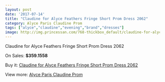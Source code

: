 ```yaml
---
layout: post
date: '2017-07-14'
title: "Claudine for Alyce Feathers Fringe Short Prom Dress 2062"
category: Alyce Paris Claudine Prom
tags: ["alyce","claudine","evening","brand","dresses"]
image: http://img.princessan.com/768-thickbox_default/claudine-for-alyce-feathers-fringe-short-prom-dress-2062.jpg
---
```

Claudine for Alyce Feathers Fringe Short Prom Dress 2062

On Sales: **$359.1558**
<a href="https://www.princessan.com/en/alyce-paris-claudine-prom/362-claudine-for-alyce-feathers-fringe-short-prom-dress-2062.html"><amp-img layout="responsive" width="600" height="600" src="//img.princessan.com/768-thickbox_default/claudine-for-alyce-feathers-fringe-short-prom-dress-2062.jpg" alt="Claudine for Alyce Feathers Fringe Short Prom Dress 2062 0" /></a>
<a href="https://www.princessan.com/en/alyce-paris-claudine-prom/362-claudine-for-alyce-feathers-fringe-short-prom-dress-2062.html"><amp-img layout="responsive" width="600" height="600" src="//img.princessan.com/769-thickbox_default/claudine-for-alyce-feathers-fringe-short-prom-dress-2062.jpg" alt="Claudine for Alyce Feathers Fringe Short Prom Dress 2062 1" /></a>

Buy it: [Claudine for Alyce Feathers Fringe Short Prom Dress 2062](https://www.princessan.com/en/alyce-paris-claudine-prom/362-claudine-for-alyce-feathers-fringe-short-prom-dress-2062.html "Claudine for Alyce Feathers Fringe Short Prom Dress 2062")

View more: [Alyce Paris Claudine Prom](https://www.princessan.com/en/6-alyce-paris-claudine-prom "Alyce Paris Claudine Prom")
